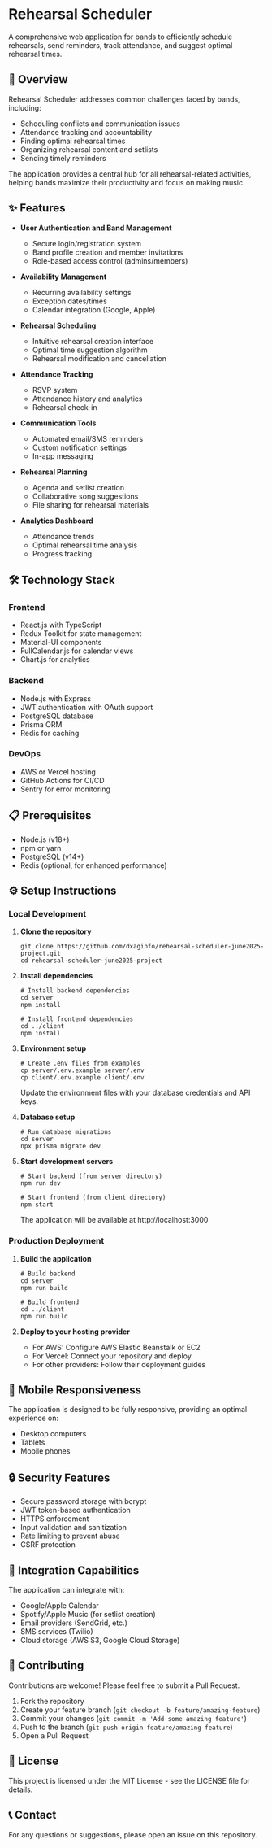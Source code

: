 # Rehearsal Scheduler

A comprehensive web application for bands to efficiently schedule rehearsals, send reminders, track attendance, and suggest optimal rehearsal times.

## 🎵 Overview

Rehearsal Scheduler addresses common challenges faced by bands, including:
- Scheduling conflicts and communication issues
- Attendance tracking and accountability
- Finding optimal rehearsal times
- Organizing rehearsal content and setlists
- Sending timely reminders

The application provides a central hub for all rehearsal-related activities, helping bands maximize their productivity and focus on making music.

## ✨ Features

- **User Authentication and Band Management**
  - Secure login/registration system
  - Band profile creation and member invitations
  - Role-based access control (admins/members)

- **Availability Management**
  - Recurring availability settings
  - Exception dates/times
  - Calendar integration (Google, Apple)

- **Rehearsal Scheduling**
  - Intuitive rehearsal creation interface
  - Optimal time suggestion algorithm
  - Rehearsal modification and cancellation

- **Attendance Tracking**
  - RSVP system
  - Attendance history and analytics
  - Rehearsal check-in

- **Communication Tools**
  - Automated email/SMS reminders
  - Custom notification settings
  - In-app messaging

- **Rehearsal Planning**
  - Agenda and setlist creation
  - Collaborative song suggestions
  - File sharing for rehearsal materials

- **Analytics Dashboard**
  - Attendance trends
  - Optimal rehearsal time analysis
  - Progress tracking

## 🛠️ Technology Stack

### Frontend
- React.js with TypeScript
- Redux Toolkit for state management
- Material-UI components
- FullCalendar.js for calendar views
- Chart.js for analytics

### Backend
- Node.js with Express
- JWT authentication with OAuth support
- PostgreSQL database
- Prisma ORM
- Redis for caching

### DevOps
- AWS or Vercel hosting
- GitHub Actions for CI/CD
- Sentry for error monitoring

## 📋 Prerequisites

- Node.js (v18+)
- npm or yarn
- PostgreSQL (v14+)
- Redis (optional, for enhanced performance)

## ⚙️ Setup Instructions

### Local Development

1. **Clone the repository**
   ```
   git clone https://github.com/dxaginfo/rehearsal-scheduler-june2025-project.git
   cd rehearsal-scheduler-june2025-project
   ```

2. **Install dependencies**
   ```
   # Install backend dependencies
   cd server
   npm install

   # Install frontend dependencies
   cd ../client
   npm install
   ```

3. **Environment setup**
   ```
   # Create .env files from examples
   cp server/.env.example server/.env
   cp client/.env.example client/.env
   ```

   Update the environment files with your database credentials and API keys.

4. **Database setup**
   ```
   # Run database migrations
   cd server
   npx prisma migrate dev
   ```

5. **Start development servers**
   ```
   # Start backend (from server directory)
   npm run dev

   # Start frontend (from client directory)
   npm start
   ```

   The application will be available at http://localhost:3000

### Production Deployment

1. **Build the application**
   ```
   # Build backend
   cd server
   npm run build

   # Build frontend
   cd ../client
   npm run build
   ```

2. **Deploy to your hosting provider**
   - For AWS: Configure AWS Elastic Beanstalk or EC2
   - For Vercel: Connect your repository and deploy
   - For other providers: Follow their deployment guides

## 📱 Mobile Responsiveness

The application is designed to be fully responsive, providing an optimal experience on:
- Desktop computers
- Tablets
- Mobile phones

## 🔒 Security Features

- Secure password storage with bcrypt
- JWT token-based authentication
- HTTPS enforcement
- Input validation and sanitization
- Rate limiting to prevent abuse
- CSRF protection

## 🔄 Integration Capabilities

The application can integrate with:
- Google/Apple Calendar
- Spotify/Apple Music (for setlist creation)
- Email providers (SendGrid, etc.)
- SMS services (Twilio)
- Cloud storage (AWS S3, Google Cloud Storage)

## 🤝 Contributing

Contributions are welcome! Please feel free to submit a Pull Request.

1. Fork the repository
2. Create your feature branch (`git checkout -b feature/amazing-feature`)
3. Commit your changes (`git commit -m 'Add some amazing feature'`)
4. Push to the branch (`git push origin feature/amazing-feature`)
5. Open a Pull Request

## 📄 License

This project is licensed under the MIT License - see the LICENSE file for details.

## 📞 Contact

For any questions or suggestions, please open an issue on this repository.